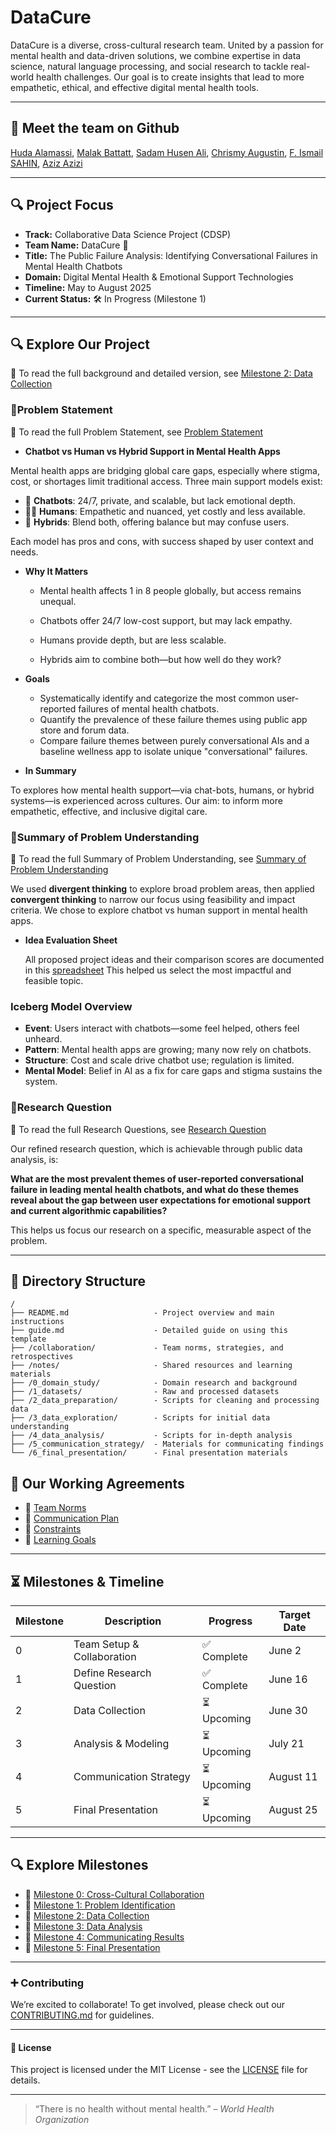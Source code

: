 # DataCure

DataCure is a diverse, cross-cultural research team. United by a passion for
mental health and data-driven solutions, we combine expertise in data science,
natural language processing, and social research to tackle real-world
health challenges.
Our goal is to create insights that lead to more empathetic, ethical, and
effective digital mental health tools.

___

## 👥 Meet the team on Github
<!-- markdownlint-disable MD033 -->

[Huda Alamassi](https://github.com/hudaalamassi),
[Malak Battatt](https://github.com/malakbattat),
[Sadam Husen Ali](https://github.com/Urz1),
[Chrismy Augustin](https://github.com/likechrisss),
[F. Ismail SAHIN](https://github.com/fevziismailsahin),
[Aziz Azizi](https://github.com/Azizsin7)

___

## 🔍 Project Focus

* **Track:** Collaborative Data Science Project (CDSP)
* **Team Name:** DataCure 🧬
* **Title:** The Public Failure Analysis: Identifying Conversational Failures in
Mental Health Chatbots
* **Domain:** Digital Mental Health & Emotional Support Technologies
* **Timeline:** May to August 2025
* **Current Status:** 🛠️ In Progress (Milestone 1)

___

## 🔍 Explore Our Project

   **📄** To read the full background and detailed version, see
   [Milestone 2: Data Collection](1_datasets/README.md)

### 🔹Problem Statement

  **📄** To read the full Problem Statement, see [Problem Statement](0_domain_study/problem_statement.md)

* **Chatbot vs Human vs Hybrid Support in Mental Health Apps**

Mental health apps are bridging global care gaps, especially where stigma, cost,
or shortages limit traditional access. Three main support models exist:

* 🤖 **Chatbots**: 24/7, private, and scalable, but lack emotional depth.  
* 🧑‍⚕️ **Humans**: Empathetic and nuanced, yet costly and less available.  
* 🔁 **Hybrids**: Blend both, offering balance but may confuse users.

Each model has pros and cons, with success shaped by user context and needs.
  
* **Why It Matters**

  * Mental health affects 1 in 8 people globally, but access remains unequal.

  * Chatbots offer 24/7 low-cost support, but may lack empathy.

  * Humans provide depth, but are less scalable.

  * Hybrids aim to combine both—but how well do they work?

* **Goals**

  * Systematically identify and categorize the most common user-reported failures
   of mental health chatbots.
  * Quantify the prevalence of these failure themes using public app store and
  forum data.
  * Compare failure themes between purely conversational AIs and a baseline
  wellness app to isolate unique "conversational" failures.
* **In Summary**

To explores how mental health support—via chat-bots, humans, or hybrid
systems—is experienced across cultures. Our aim: to inform more empathetic,
effective, and inclusive digital care.

### 🔹Summary of Problem Understanding

  **📄** To read the full Summary of Problem Understanding,
  see [Summary of Problem Understanding](0_domain_study/summary_of_our_understanding_of_the_problem_domain.md)

We used **divergent thinking** to explore broad problem areas, then applied  
**convergent thinking** to narrow our focus using feasibility and impact criteria.
We chose to explore chatbot vs human support in mental health apps.

* **Idea Evaluation Sheet**

  All proposed project ideas and their comparison scores are documented in this
  [spreadsheet](https://tinyurl.com/3r5a5jee)
  This helped us select the most impactful and feasible topic.

### Iceberg Model Overview

* **Event**: Users interact with chatbots—some feel helped, others feel unheard.
* **Pattern**: Mental health apps are growing; many now rely on chatbots.  
* **Structure**: Cost and scale drive chatbot use; regulation is limited.  
* **Mental Model**: Belief in AI as a fix for care gaps and stigma sustains the system.

### 🔹Research Question

   **📄** To read the full Research Questions, see
 [Research Question](0_domain_study/research_question.md)

Our refined research question, which is achievable through public data analysis,
is:  

**What are the most prevalent themes of user-reported conversational failure in
leading mental health chatbots, and what do these themes reveal about the gap
between user expectations for emotional support and current algorithmic capabilities?**

This helps us focus our research on a specific, measurable aspect of the problem.

___

## 📁 **Directory Structure**

```text
/
├── README.md                   - Project overview and main instructions
├── guide.md                    - Detailed guide on using this template
├── /collaboration/             - Team norms, strategies, and retrospectives
├── /notes/                     - Shared resources and learning materials
├── /0_domain_study/            - Domain research and background
├── /1_datasets/                - Raw and processed datasets
├── /2_data_preparation/        - Scripts for cleaning and processing data
├── /3_data_exploration/        - Scripts for initial data understanding
├── /4_data_analysis/           - Scripts for in-depth analysis
├── /5_communication_strategy/  - Materials for communicating findings
└── /6_final_presentation/      - Final presentation materials

```

## 🤝 Our Working Agreements

* 🔹 [Team Norms](collaboration/group_norms.md)
* 🔹 [Communication Plan](collaboration/communication.md)
* 🔹 [Constraints](collaboration/constraints.md)
* 🔹 [Learning Goals](collaboration/learning_goals.md)

___

## ⏳ Milestones & Timeline

| Milestone | Description                   | Progress     | Target Date |
|-----------|-------------------------------|--------------|-------------|
| 0         | Team Setup & Collaboration    | ✅ Complete   | June 2      |
| 1         | Define Research Question      | ✅ Complete    | June 16     |
| 2         | Data Collection               | ⏳ Upcoming   | June 30     |
| 3         | Analysis & Modeling           | ⏳ Upcoming   | July 21     |
| 4         | Communication Strategy        | ⏳ Upcoming   | August 11   |
| 5         | Final Presentation            | ⏳ Upcoming   | August 25   |

___

## 🔍 Explore Milestones

* 🔹 [Milestone 0: Cross-Cultural Collaboration](collaboration/README.md)
* 🔹 [Milestone 1: Problem Identification](0_domain_study/README.md)
* 🔹 [Milestone 2: Data Collection](1_datasets/README.md)
* 🔹 [Milestone 3: Data Analysis](4_data_analysis/README.md)
* 🔹 [Milestone 4: Communicating Results](5_communication_strategy/README.md)
* 🔹 [Milestone 5: Final Presentation](6_final_presentation/README.md)
  
___

### ➕ **Contributing**

  We’re excited to collaborate! To get involved, please check out our
  [CONTRIBUTING.md](CONTRIBUTING.md) for
  guidelines.
___

#### 🔑 **License**

This project is licensed under the MIT License - see the [LICENSE](LICENSE) file
for details.

___

> “There is no health without mental health.” – *World Health Organization*
